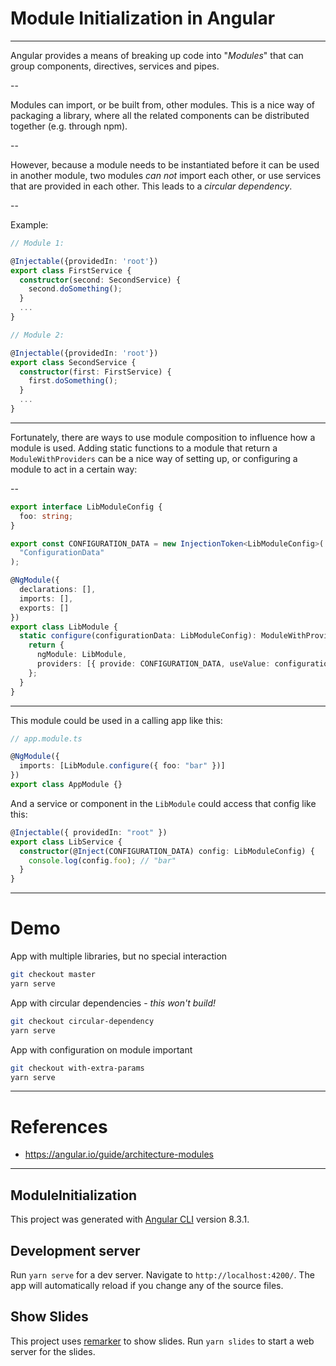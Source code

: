 # Module Initialization in Angular

---

Angular provides a means of breaking up code into "_Modules_" that can group components, directives, services and pipes.

--

Modules can import, or be built from, other modules. This is a nice way of packaging a library, where all the related components can be distributed together (e.g. through npm).

--

However, because a module needs to be instantiated before it can be used in another module, two modules _can not_ import each other, or use services that are provided in each other. This leads to a _circular dependency_.

--

Example:

```ts
// Module 1:

@Injectable({providedIn: 'root'})
export class FirstService {
  constructor(second: SecondService) {
    second.doSomething();
  }
  ...
}

// Module 2:

@Injectable({providedIn: 'root'})
export class SecondService {
  constructor(first: FirstService) {
    first.doSomething();
  }
  ...
}
```

---

Fortunately, there are ways to use module composition to influence how a module is used. Adding static functions to a module that return a `ModuleWithProviders` can be a nice way of setting up, or configuring a module to act in a certain way:

--

```ts
export interface LibModuleConfig {
  foo: string;
}

export const CONFIGURATION_DATA = new InjectionToken<LibModuleConfig>(
  "ConfigurationData"
);

@NgModule({
  declarations: [],
  imports: [],
  exports: []
})
export class LibModule {
  static configure(configurationData: LibModuleConfig): ModuleWithProviders {
    return {
      ngModule: LibModule,
      providers: [{ provide: CONFIGURATION_DATA, useValue: configurationData }]
    };
  }
}
```

---

This module could be used in a calling app like this:

```ts
// app.module.ts

@NgModule({
  imports: [LibModule.configure({ foo: "bar" })]
})
export class AppModule {}
```

And a service or component in the `LibModule` could access that config like this:

```ts
@Injectable({ providedIn: "root" })
export class LibService {
  constructor(@Inject(CONFIGURATION_DATA) config: LibModuleConfig) {
    console.log(config.foo); // "bar"
  }
}
```

---

# Demo

App with multiple libraries, but no special interaction

```sh
git checkout master
yarn serve
```

App with circular dependencies - _this won't build!_

```sh
git checkout circular-dependency
yarn serve
```

App with configuration on module important

```sh
git checkout with-extra-params
yarn serve
```

---

# References

- https://angular.io/guide/architecture-modules

---

## ModuleInitialization

This project was generated with [Angular CLI](https://github.com/angular/angular-cli) version 8.3.1.

## Development server

Run `yarn serve` for a dev server. Navigate to `http://localhost:4200/`. The app will automatically reload if you change any of the source files.

## Show Slides

This project uses [remarker](https://github.com/kt3k/remarker) to show slides.
Run `yarn slides` to start a web server for the slides.
